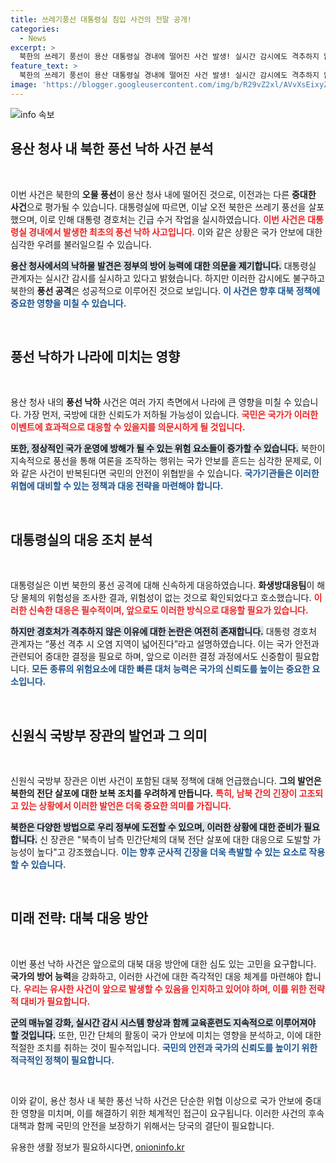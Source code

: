 ```yaml
---
title: 쓰레기풍선 대통령실 침입 사건의 전말 공개!
categories:
  - News
excerpt: >
  북한의 쓰레기 풍선이 용산 대통령실 경내에 떨어진 사건 발생! 실시간 감시에도 격추하지 않은 이유는 무엇일까? 이번 사건의 파장과 군 당국의 대응 방안이 주목된다. 클릭해 더 알아보세요!
feature_text: >
  북한의 쓰레기 풍선이 용산 대통령실 경내에 떨어진 사건 발생! 실시간 감시에도 격추하지 않은 이유는 무엇일까? 이번 사건의 파장과 군 당국의 대응 방안이 주목된다. 클릭해 더 알아보세요!
image: 'https://blogger.googleusercontent.com/img/b/R29vZ2xl/AVvXsEixyZcFfHzMRdzZMjFBmAUKJYCLCGyLL1o632UiGVXcaFdKo_bkvkuCioo0uUKlGfBVcT3P84aROyZIXSBEx3Aw5nCQ3pTgDom1WDC4m8eifvWiAmWEEVb4x6G_l8C0QH225ldMjyaFvpxGEBGNO37VmDTDMHGhJPq73UglMfDca1-0aw/s1600/blogspot.png'
---
```


<p><img src="https://blogger.googleusercontent.com/img/b/R29vZ2xl/AVvXsEixyZcFfHzMRdzZMjFBmAUKJYCLCGyLL1o632UiGVXcaFdKo_bkvkuCioo0uUKlGfBVcT3P84aROyZIXSBEx3Aw5nCQ3pTgDom1WDC4m8eifvWiAmWEEVb4x6G_l8C0QH225ldMjyaFvpxGEBGNO37VmDTDMHGhJPq73UglMfDca1-0aw/s1600/blogspot.png" alt="info 속보" /></p>

<h2 data-ke-size="size26">용산 청사 내 북한 풍선 낙하 사건 분석</h2>

<p data-ke-size="size16">&nbsp;</p>

<p>이번 사건은 북한의 <b>오물 풍선</b>이 용산 청사 내에 떨어진 것으로, 이전과는 다른 <b>중대한 사건</b>으로 평가될 수 있습니다. 대통령실에 따르면, 이날 오전 북한은 쓰레기 풍선을 살포했으며, 이로 인해 대통령 경호처는 긴급 수거 작업을 실시하였습니다. <b><span style="color: #ee2323;">이번 사건은 대통령실 경내에서 발생한 최초의 풍선 낙하 사고입니다.</span></b> 이와 같은 상황은 국가 안보에 대한 심각한 우려를 불러일으킬 수 있습니다. </p>

<p><b><span style="background-color: #21538527;">용산 청사에서의 낙하물 발견은 정부의 방어 능력에 대한 의문을 제기합니다.</span></b> 대통령실 관계자는 실시간 감시를 실시하고 있다고 밝혔습니다. 하지만 이러한 감시에도 불구하고 북한의 <b>풍선 공격</b>은 성공적으로 이루어진 것으로 보입니다. <b><span style="color: #1a5490;">이 사건은 향후 대북 정책에 중요한 영향을 미칠 수 있습니다.</span></b></p>

<p data-ke-size="size16">&nbsp;</p>

<h2 data-ke-size="size26">풍선 낙하가 나라에 미치는 영향</h2>

<p data-ke-size="size16">&nbsp;</p>

<p>용산 청사 내의 <b>풍선 낙하</b> 사건은 여러 가지 측면에서 나라에 큰 영향을 미칠 수 있습니다. 가장 먼저, 국방에 대한 신뢰도가 저하될 가능성이 있습니다. <b><span style="color: #ee2323;">국민은 국가가 이러한 이벤트에 효과적으로 대응할 수 있을지를 의문시하게 될 것입니다.</span></b></p>

<p><b><span style="background-color: #21538527;">또한, 정상적인 국가 운영에 방해가 될 수 있는 위험 요소들이 증가할 수 있습니다.</span></b> 북한이 지속적으로 풍선을 통해 여론을 조작하는 행위는 국가 안보를 흔드는 심각한 문제로, 이와 같은 사건이 반복된다면 국민의 안전이 위협받을 수 있습니다. <b><span style="color: #1a5490;">국가기관들은 이러한 위협에 대비할 수 있는 정책과 대응 전략을 마련해야 합니다.</span></b></p>

<p data-ke-size="size16">&nbsp;</p>

<h2 data-ke-size="size26">대통령실의 대응 조치 분석</h2>

<p data-ke-size="size16">&nbsp;</p>

<p>대통령실은 이번 북한의 풍선 공격에 대해 신속하게 대응하였습니다. <b>화생방대응팀</b>이 해당 물체의 위험성을 조사한 결과, 위험성이 없는 것으로 확인되었다고 호소했습니다. <b><span style="color: #ee2323;">이러한 신속한 대응은 필수적이며, 앞으로도 이러한 방식으로 대응할 필요가 있습니다.</span></b> </p>

<p><b><span style="background-color: #21538527;">하지만 경호처가 격추하지 않은 이유에 대한 논란은 여전히 존재합니다.</span></b> 대통령 경호처 관계자는 “풍선 격추 시 오염 지역이 넓어진다”라고 설명하였습니다. 이는 국가 안전과 관련되어 중대한 결정을 필요로 하며, 앞으로 이러한 결정 과정에서도 신중함이 필요합니다. <b><span style="color: #1a5490;">모든 종류의 위험요소에 대한 빠른 대처 능력은 국가의 신뢰도를 높이는 중요한 요소입니다.</span></b></p>

<p data-ke-size="size16">&nbsp;</p>

<h2 data-ke-size="size26">신원식 국방부 장관의 발언과 그 의미</h2>

<p data-ke-size="size16">&nbsp;</p>

<p>신원식 국방부 장관은 이번 사건이 포함된 대북 정책에 대해 언급했습니다. <b>그의 발언은 북한의 전단 살포에 대한 보복 조치를 우려하게 만듭니다.</b> <b><span style="color: #ee2323;">특히, 남북 간의 긴장이 고조되고 있는 상황에서 이러한 발언은 더욱 중요한 의미를 가집니다.</span></b></p>

<p><b><span style="background-color: #21538527;">북한은 다양한 방법으로 우리 정부에 도전할 수 있으며, 이러한 상황에 대한 준비가 필요합니다.</span></b> 신 장관은 "북측이 남측 민간단체의 대북 전단 살포에 대한 대응으로 도발할 가능성이 높다"고 강조했습니다. <b><span style="color: #1a5490;">이는 향후 군사적 긴장을 더욱 촉발할 수 있는 요소로 작용할 수 있습니다.</span></b></p>

<p data-ke-size="size16">&nbsp;</p>

<h2 data-ke-size="size26">미래 전략: 대북 대응 방안</h2>

<p data-ke-size="size16">&nbsp;</p>

<p>이번 풍선 낙하 사건은 앞으로의 대북 대응 방안에 대한 심도 있는 고민을 요구합니다. <b>국가의 방어 능력</b>을 강화하고, 이러한 사건에 대한 즉각적인 대응 체계를 마련해야 합니다. <b><span style="color: #ee2323;">우리는 유사한 사건이 앞으로 발생할 수 있음을 인지하고 있어야 하며, 이를 위한 전략적 대비가 필요합니다.</span></b></p>

<p><b><span style="background-color: #21538527;">군의 매뉴얼 강화, 실시간 감시 시스템 향상과 함께 교육훈련도 지속적으로 이루어져야 할 것입니다.</span></b> 또한, 민간 단체의 활동이 국가 안보에 미치는 영향을 분석하고, 이에 대한 적절한 조치를 취하는 것이 필수적입니다. <b><span style="color: #1a5490;">국민의 안전과 국가의 신뢰도를 높이기 위한 적극적인 정책이 필요합니다.</span></b></p>

<p data-ke-size="size16">&nbsp;</p>

<p>이와 같이, 용산 청사 내 북한 풍선 낙하 사건은 단순한 위협 이상으로 국가 안보에 중대한 영향을 미치며, 이를 해결하기 위한 체계적인 접근이 요구됩니다. 이러한 사건의 후속 대책과 함께 국민의 안전을 보장하기 위해서는 당국의 결단이 필요합니다.</p>
유용한 생활 정보가 필요하시다면, <a href="https://onioninfo.kr" rel="dofollow">onioninfo.kr</a>


